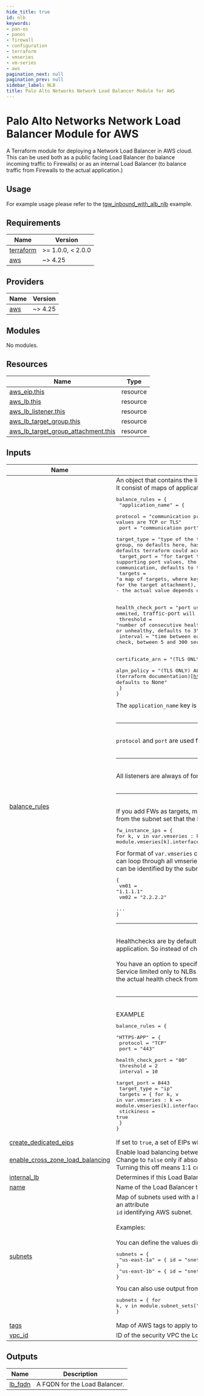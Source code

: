 ```yaml
---
hide_title: true
id: nlb
keywords:
- pan-os
- panos
- firewall
- configuration
- terraform
- vmseries
- vm-series
- aws
pagination_next: null
pagination_prev: null
sidebar_label: NLB
title: Palo Alto Networks Network Load Balancer Module for AWS
---
```


# Palo Alto Networks Network Load Balancer Module for AWS

A Terraform module for deploying a Network Load Balancer in AWS cloud. This can be used both as a public facing Load Balancer (to balance incoming traffic to Firewalls) or as an internal Load Balancer (to balance traffic from Firewalls to the actual application.)

## Usage

For example usage please refer to the [tgw_inbound_with_alb_nlb](../../examples/tgw_inbound_with_alb_nlb/README.md) example.

<!-- BEGINNING OF PRE-COMMIT-TERRAFORM DOCS HOOK -->
## Requirements

| Name | Version |
|------|---------|
| <a name="requirement_terraform"></a> [terraform](#requirement\_terraform) | >= 1.0.0, < 2.0.0 |
| <a name="requirement_aws"></a> [aws](#requirement\_aws) | ~> 4.25 |

## Providers

| Name | Version |
|------|---------|
| <a name="provider_aws"></a> [aws](#provider\_aws) | ~> 4.25 |

## Modules

No modules.

## Resources

| Name | Type |
|------|------|
| [aws_eip.this](https://registry.terraform.io/providers/hashicorp/aws/latest/docs/resources/eip) | resource |
| [aws_lb.this](https://registry.terraform.io/providers/hashicorp/aws/latest/docs/resources/lb) | resource |
| [aws_lb_listener.this](https://registry.terraform.io/providers/hashicorp/aws/latest/docs/resources/lb_listener) | resource |
| [aws_lb_target_group.this](https://registry.terraform.io/providers/hashicorp/aws/latest/docs/resources/lb_target_group) | resource |
| [aws_lb_target_group_attachment.this](https://registry.terraform.io/providers/hashicorp/aws/latest/docs/resources/lb_target_group_attachment) | resource |

## Inputs

| Name | Description | Type | Default | Required |
|------|-------------|------|---------|:--------:|
| <a name="input_balance_rules"></a> [balance\_rules](#input\_balance\_rules) | An object that contains the listener, target group, and health check configuration. <br />It consist of maps of applications like follows:<pre>balance\_rules = {<br />  "application\_name" = {<br />    protocol            = "communication protocol, since this is a NLB module accepted values are TCP or TLS"<br />    port                = "communication port"<br />    target\_type         = "type of the target that will be attached to a target group, no defaults here, has to be provided explicitly (regardless the defaults terraform could accept)"<br />    target\_port         = "for target types supporting port values, the port number on which the target accepts communication, defaults to the communication port value"<br />    targets             = "a map of targets, where key is the target name (used to create a name for the target attachment), value is the target ID (IP, resource ID, etc - the actual value depends on the target type)"<br /><br />    health\_check\_port   = "port used by the target group healthcheck, if ommited, `traffic-port` will be used"<br />    threshold           = "number of consecutive health checks before considering target healthy or unhealthy, defaults to 3"<br />    interval            = "time between each health check, between 5 and 300 seconds, defaults to 30s"<br /><br />    certificate\_arn     = "(TLS ONLY) this is the arn of a certificate"<br />    alpn\_policy         = "(TLS ONLY) ALPN policy name, for possible values check (terraform documentation)[https://registry.terraform.io/providers/hashicorp/aws/latest/docs/resources/lb\_listener#alpn\_policy], defaults to `None`"<br />  }<br />}</pre>The `application_name` key is valid only for letters, numbers and a dash (`-`) - that's an AWS limitation.<br /><br /><hr /><br />`protocol` and `port` are used for `listener`, `target group` and `target group attachment`. Partially also for health checks (see below).<br /><br /><hr /><br />All listeners are always of forward action.<br /><br /><hr /><br />If you add FWs as targets, make sure you use `target_type = "ip"` and you provide the correct FW IPs in `target` map. IPs should be from the subnet set that the Load Balancer was created in. An example on how to feed this variable with data:<pre>fw\_instance\_ips = { for k, v in var.vmseries : k => module.vmseries[k].interfaces["untrust"].private\_ip }</pre>For format of `var.vmseries` check the (`vmseries` module)[../vmseries/README.md]. The key is the VM name. By using those keys, we can loop through all vmseries modules and take the private IP from the interface that is assigned to the subnet we require. The subnet can be identified by the subnet set name (like above). In other words, the `for` loop returns the following map:<pre>{<br />  vm01 = "1.1.1.1"<br />  vm02 = "2.2.2.2"<br />  ...<br />}</pre><hr /><br />Healthchecks are by default of type TCP. Reason for that is the fact, that HTTP requests might flow through the FW to the actual application. So instead of checking the status of the FW we might check the status of the application.<br /><br />You have an option to specify a health check port. This way you can set up a Management Profile with an Administrative Management Service limited only to NLBs private IPs and use a port for that service as the health check port. This way you make sure you separate the actual health check from the application rule's port.<br /><br /><hr /><br />EXAMPLE<pre>balance\_rules = {<br />  "HTTPS-APP" = {<br />    protocol          = "TCP"<br />    port              = "443"<br />    health\_check\_port = "80"<br />    threshold         = 2<br />    interval          = 10<br />    target\_port       = 8443<br />    target\_type       = "ip"<br />    targets           = { for k, v in var.vmseries : k => module.vmseries[k].interfaces["untrust"].private\_ip }<br />    stickiness        = true<br />  }<br />}</pre> | `any` | n/a | yes |
| <a name="input_create_dedicated_eips"></a> [create\_dedicated\_eips](#input\_create\_dedicated\_eips) | If set to `true`, a set of EIPs will be created for each zone/subnet. Otherwise AWS will handle IP management. | `bool` | `false` | no |
| <a name="input_enable_cross_zone_load_balancing"></a> [enable\_cross\_zone\_load\_balancing](#input\_enable\_cross\_zone\_load\_balancing) | Enable load balancing between instances in different AZs. Defaults to `true`. <br />Change to `false` only if absolutely necessary. By default, there is only one FW in each AZ. <br />Turning this off means 1:1 correlation between a public IP assigned to an AZ and a FW deployed in that AZ. | `bool` | `true` | no |
| <a name="input_internal_lb"></a> [internal\_lb](#input\_internal\_lb) | Determines if this Load Balancer will be a public (default) or an internal one. | `bool` | `false` | no |
| <a name="input_name"></a> [name](#input\_name) | Name of the Load Balancer to be created, must be less or equal to 32 char. | `string` | n/a | yes |
| <a name="input_subnets"></a> [subnets](#input\_subnets) | Map of subnets used with a Network Load Balancer. Each map's key is the availability zone name and the value is an object that has an attribute<br />`id` identifying AWS subnet.<br /><br />Examples:<br /><br />You can define the values directly:<pre>subnets = {<br />  "us-east-1a" = { id = "snet-123007" }<br />  "us-east-1b" = { id = "snet-123008" }<br />}</pre>You can also use output from the `subnet_sets` module:<pre>subnets        = { for k, v in module.subnet\_sets["untrust"].subnets : k => { id = v.id } }</pre> | <pre>map(object({<br />    id = string<br />  }))</pre> | n/a | yes |
| <a name="input_tags"></a> [tags](#input\_tags) | Map of AWS tags to apply to all the created resources. | `map(string)` | `{}` | no |
| <a name="input_vpc_id"></a> [vpc\_id](#input\_vpc\_id) | ID of the security VPC the Load Balancer should be created in. | `string` | n/a | yes |

## Outputs

| Name | Description |
|------|-------------|
| <a name="output_lb_fqdn"></a> [lb\_fqdn](#output\_lb\_fqdn) | A FQDN for the Load Balancer. |
<!-- END OF PRE-COMMIT-TERRAFORM DOCS HOOK -->